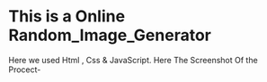 # This is a Online Random_Image_Generator
Here we used Html , Css & JavaScript. Here The Screenshot Of the Procect-
